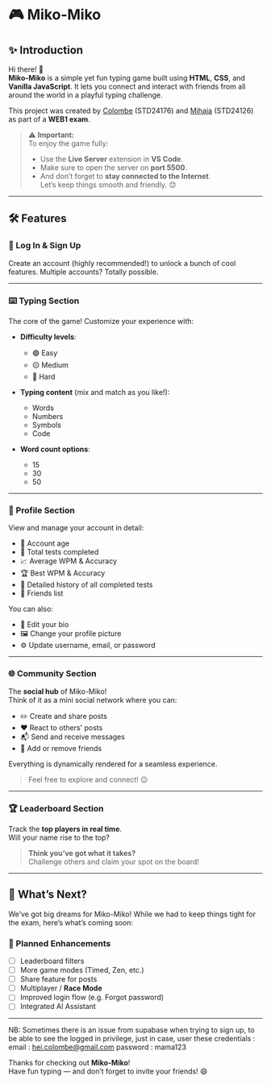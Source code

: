 # 🎮 Miko-Miko

## ✨ Introduction

Hi there! 👋  
**Miko-Miko** is a simple yet fun typing game built using **HTML**, **CSS**, and **Vanilla JavaScript**. It lets you connect and interact with friends from all around the world in a playful typing challenge.

This project was created by [Colombe](https://github.com/colombefioren) (STD24176) and [Mihaja](https://github.com/Whipander) (STD24126) as part of a **WEB1 exam**.

> ⚠️ **Important:**  
To enjoy the game fully:
> - Use the **Live Server** extension in **VS Code**.
> - Make sure to open the server on **port 5500**.
> - And don’t forget to **stay connected to the Internet**.  
> Let’s keep things smooth and friendly. 😊

---

## 🛠️ Features

### 🔐 Log In & Sign Up

Create an account (highly recommended!) to unlock a bunch of cool features. Multiple accounts? Totally possible.

---

### ⌨️ Typing Section

The core of the game! Customize your experience with:
- **Difficulty levels**:  
  - 🟢 Easy  
  - 🟡 Medium  
  - 🔴 Hard

- **Typing content** (mix and match as you like!):  
  - Words  
  - Numbers  
  - Symbols  
  - Code  

- **Word count options**:  
  - 15  
  - 30  
  - 50  

---

### 👤 Profile Section

View and manage your account in detail:

- 📅 Account age  
- 🧪 Total tests completed  
- 📈 Average WPM & Accuracy  
- 🏆 Best WPM & Accuracy  
- 📜 Detailed history of all completed tests  
- 👥 Friends list  

You can also:
- 📝 Edit your bio  
- 🖼️ Change your profile picture  
- ⚙️ Update username, email, or password  

---

### 🌐 Community Section

The **social hub** of Miko-Miko!  
Think of it as a mini social network where you can:

- ✏️ Create and share posts  
- ❤️ React to others' posts  
- 📬 Send and receive messages  
- 🤝 Add or remove friends  

Everything is dynamically rendered for a seamless experience.

> Feel free to explore and connect! 😉

---

### 🏆 Leaderboard Section

Track the **top players in real time**.  
Will your name rise to the top?

> **Think you’ve got what it takes?**  
Challenge others and claim your spot on the board!

---

## 🚀 What’s Next?

We’ve got big dreams for Miko-Miko! While we had to keep things tight for the exam, here’s what’s coming soon:

### 🔮 Planned Enhancements

- [ ] Leaderboard filters  
- [ ] More game modes (Timed, Zen, etc.)  
- [ ] Share feature for posts  
- [ ] Multiplayer / **Race Mode**  
- [ ] Improved login flow (e.g. Forgot password)  
- [ ] Integrated AI Assistant  

---

NB: Sometimes there is an issue from supabase when trying to sign up, to be able to see the logged in privilege, just in case, user these credentials : 
email : hei.colombe@gmail.com
password : mama123

Thanks for checking out **Miko-Miko**!  
Have fun typing — and don’t forget to invite your friends! 😄
